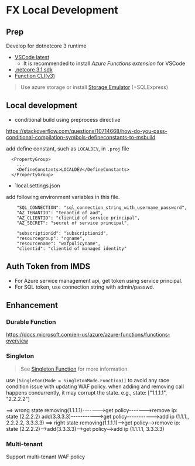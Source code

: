 # FX Local Development

## Prep

Develop for dotnetcore 3 runtime

- [VSCode latest](https://code.visualstudio.com/Download)
  - It is recommended to install _Azure Functions extension_ for VSCode
- [.netcore 3.1 sdk](https://dotnet.microsoft.com/download/dotnet-core/3.1)
- [Function CLI(v3)](https://docs.microsoft.com/en-us/azure/azure-functions/functions-run-local?tabs=windows%2Ccsharp%2Cbash)

> Use azure storage or install [Storage Emulator](https://docs.microsoft.com/en-us/azure/storage/common/storage-use-emulator) (+SQLExpress)

## Local development

- conditional build using preprocess directive

https://stackoverflow.com/questions/10714668/how-do-you-pass-conditional-compilation-symbols-defineconstants-to-msbuild

add define constant, such as `LOCALDEV`, in `.proj` file

```
  <PropertyGroup>
    ...
    <DefineConstants>LOCALDEV</DefineConstants>
  </PropertyGroup>
```
- `local.settings.json

add following environment variables in this file. 

```
    "SQL_CONNECTION": "sql_connection_string_with_username_password",
    "AZ_TENANTID": "tenantid of aad",
    "AZ_CLIENTID": "clientid of service principal",
    "AZ_SECRET": "secret of service principal",

    "subscriptionid": "subscriptionid",
    "resourcegroup": "rgname",
    "resourcename": "wafpolicyname",
    "clientid": "clientid of managed identity"
```

## Auth Token from IMDS

- For Azure service management api, get token using service principal.
- For SQL token, use connection string with admin/passwd.

## Enhancement

### Durable Function

https://docs.microsoft.com/en-us/azure/azure-functions/functions-overview

### Singleton

> See [Singleton Function](https://docs.microsoft.com/en-us/azure/app-service/webjobs-sdk-how-to#singleton-attribute) for more information.

use `[Singleton(Mode = SingletonMode.Function)]` to avoid any race condition issue with updating WAF policy.
when adding and removing call happens concurrently, it may corrupt the state. 
e.g., state: ["1.1.1.1", "2.2.2.2"]

==> wrong state
removing(1.1.1.1)------->get policy------->remove ip: state (2.2.2.2)
         add(3.3.3.3)----------->get policy----------->add ip (1.1.1., 2.2.2.2, 3.3.3.3)
==> right state
removing(1.1.1.1)-->get policy-->remove ip: state (2.2.2.2)-->add(3.3.3.3)-->get policy-->add ip (1.1.1.1, 3.3.3.3)

### Multi-tenant 

Support multi-tenant WAF policy
